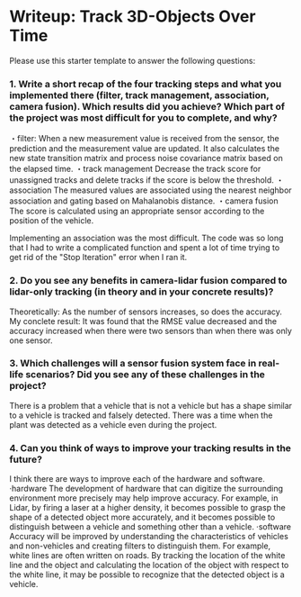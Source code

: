 # Writeup: Track 3D-Objects Over Time

Please use this starter template to answer the following questions:

### 1. Write a short recap of the four tracking steps and what you implemented there (filter, track management, association, camera fusion). Which results did you achieve? Which part of the project was most difficult for you to complete, and why?
・filter:
	When a new measurement value is received from the sensor, the prediction and the measurement value are updated.
    It also calculates the new state transition matrix and process noise covariance matrix based on the elapsed time.
・track management
	Decrease the track score for unassigned tracks and delete tracks if the score is below the threshold.
・association
	The measured values are associated using the nearest neighbor association and gating based on Mahalanobis distance.
・camera fusion
	The score is calculated using an appropriate sensor according to the position of the vehicle.
    
Implementing an association was the most difficult.
The code was so long that I had to write a complicated function and spent a lot of time trying to get rid of the "Stop Iteration" error when I ran it.


### 2. Do you see any benefits in camera-lidar fusion compared to lidar-only tracking (in theory and in your concrete results)? 
Theoretically:
As the number of sensors increases, so does the accuracy.
My conclete result:
It was found that the RMSE value decreased and the accuracy increased when there were two sensors than when there was only one sensor.


### 3. Which challenges will a sensor fusion system face in real-life scenarios? Did you see any of these challenges in the project?
There is a problem that a vehicle that is not a vehicle but has a shape similar to a vehicle is tracked and falsely detected.
There was a time when the plant was detected as a vehicle even during the project.


### 4. Can you think of ways to improve your tracking results in the future?
I think there are ways to improve each of the hardware and software.
·hardware
The development of hardware that can digitize the surrounding environment more precisely may help improve accuracy.
For example, in Lidar, by firing a laser at a higher density, it becomes possible to grasp the shape of a detected object more accurately, and it becomes possible to distinguish between a vehicle and something other than a vehicle.
·software
Accuracy will be improved by understanding the characteristics of vehicles and non-vehicles and creating filters to distinguish them.
For example, white lines are often written on roads. By tracking the location of the white line and the object and calculating the location of the object with respect to the white line, it may be possible to recognize that the detected object is a vehicle.


